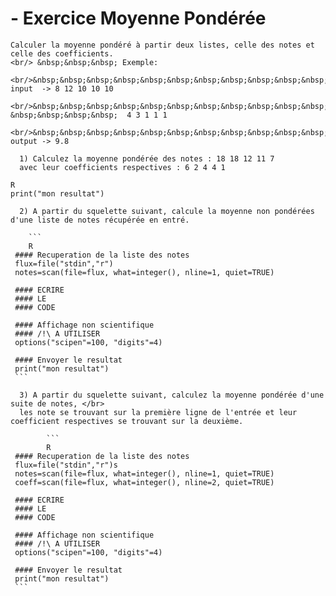   # - Exercice Moyenne Pondérée
  
    Calculer la moyenne pondéré à partir deux listes, celle des notes et celle des coefficients.
    <br/> &nbsp;&nbsp;&nbsp; Exemple:
      <br/>&nbsp;&nbsp;&nbsp;&nbsp;&nbsp;&nbsp;&nbsp;&nbsp;&nbsp;&nbsp;&nbsp;&nbsp;&nbsp; input  -> 8 12 10 10 10
      <br/>&nbsp;&nbsp;&nbsp;&nbsp;&nbsp;&nbsp;&nbsp;&nbsp;&nbsp;&nbsp;&nbsp;&nbsp;&nbsp;&nbsp;&nbsp;&nbsp;&nbsp;&nbsp;&nbsp;&nbsp;&nbsp;&nbsp; &nbsp;&nbsp;&nbsp;&nbsp;  4 3 1 1 1
      <br/>&nbsp;&nbsp;&nbsp;&nbsp;&nbsp;&nbsp;&nbsp;&nbsp;&nbsp;&nbsp;&nbsp;&nbsp;&nbsp; output -> 9.8
         
      1) Calculez la moyenne pondérée des notes : 18 18 12 11 7
      avec leur coefficients respectives : 6 2 4 4 1
      
```
R
print("mon resultat")
```
      
      2) A partir du squelette suivant, calcule la moyenne non pondérées d'une liste de notes récupérée en entré.
      
        ```
        R
     #### Recuperation de la liste des notes
     flux=file("stdin","r")
     notes=scan(file=flux, what=integer(), nline=1, quiet=TRUE)
     
     #### ECRIRE 
     #### LE 
     #### CODE
     
     #### Affichage non scientifique 
     #### /!\ A UTILISER
     options("scipen"=100, "digits"=4)
     
     #### Envoyer le resultat
     print("mon resultat")
     ```
      
      3) A partir du squelette suivant, calculez la moyenne pondérée d'une suite de notes, </br> 
      les note se trouvant sur la première ligne de l'entrée et leur coefficient respectives se trouvant sur la deuxième.
      
            ```
            R
     #### Recuperation de la liste des notes
     flux=file("stdin","r")s
     notes=scan(file=flux, what=integer(), nline=1, quiet=TRUE)
     coeff=scan(file=flux, what=integer(), nline=2, quiet=TRUE)
     
     #### ECRIRE 
     #### LE 
     #### CODE
     
     #### Affichage non scientifique 
     #### /!\ A UTILISER
     options("scipen"=100, "digits"=4)
     
     #### Envoyer le resultat
     print("mon resultat")
     ```
